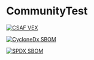 # CommunityTest
[![CSAF VEX](https://img.shields.io/endpoint?url=https%3A%2F%2Fqa-api-hooks.soos.io%2Fapi%2Fshieldsio-badges%3FbadgeType%3DVexSbom%26pid%3Dunurnspmd%26packageVersion%3Dlatest-stable)](https://qa-app.soos.io/research/packages/NuGet/-/Soos.SampleProject?attributionFormat=CsafVex)


[![CycloneDx SBOM](https://img.shields.io/endpoint?url=https%3A%2F%2Fqa-api-hooks.soos.io%2Fapi%2Fshieldsio-badges%3FbadgeType%3DCycloneDxSbom%26pid%3Dunurnspmd%26packageVersion%3Dlatest-stable)](https://qa-app.soos.io/research/packages/NuGet/-/Soos.SampleProject?attributionFormat=CycloneDx)

[![SPDX SBOM](https://img.shields.io/endpoint?url=https%3A%2F%2Fqa-api-hooks.soos.io%2Fapi%2Fshieldsio-badges%3FbadgeType%3DSpdxSbom%26pid%3Dunurnspmd%26packageVersion%3D1.0.1)](https://qa-app.soos.io/research/packages/NuGet/-/Soos.SampleProject/version/1.0.1?attributionFormat=Spdx)
